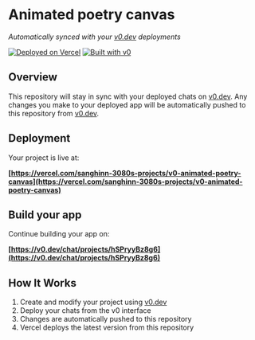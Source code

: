 # Animated poetry canvas

*Automatically synced with your [v0.dev](https://v0.dev) deployments*

[![Deployed on Vercel](https://img.shields.io/badge/Deployed%20on-Vercel-black?style=for-the-badge&logo=vercel)](https://vercel.com/sanghinn-3080s-projects/v0-animated-poetry-canvas)
[![Built with v0](https://img.shields.io/badge/Built%20with-v0.dev-black?style=for-the-badge)](https://v0.dev/chat/projects/hSPryyBz8g6)

## Overview

This repository will stay in sync with your deployed chats on [v0.dev](https://v0.dev).
Any changes you make to your deployed app will be automatically pushed to this repository from [v0.dev](https://v0.dev).

## Deployment

Your project is live at:

**[https://vercel.com/sanghinn-3080s-projects/v0-animated-poetry-canvas](https://vercel.com/sanghinn-3080s-projects/v0-animated-poetry-canvas)**

## Build your app

Continue building your app on:

**[https://v0.dev/chat/projects/hSPryyBz8g6](https://v0.dev/chat/projects/hSPryyBz8g6)**

## How It Works

1. Create and modify your project using [v0.dev](https://v0.dev)
2. Deploy your chats from the v0 interface
3. Changes are automatically pushed to this repository
4. Vercel deploys the latest version from this repository